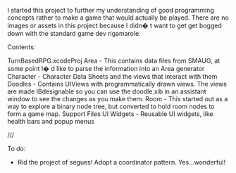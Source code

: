 I started this project to further my understanding of good programming concepts rather to make a game that would actually be played. There are no images or assets in this project  because I didn� t want to get get bogged down with the standard game dev rigamarole.Contents:TurnBasedRPG.xcodeProjArea - This contains data files from SMAUG, at some point I� d like to parse the information into an Area generatorCharacter - Character Data Sheets and the views that interact with themDoodles - Contains UIViews with programmatically drawn views. The views are made IBdesignable  so you can use the doodle.xib in an assistant window to see the changes as you make them.Room - This started out as a way to explore a binary node tree, but converted to hold room nodes to form a game map.Support FilesUI Widgets - Reusable UI widgets, like health bars and popup menus/// To do:*  Rid the project of segues! Adopt a coordinator pattern. Yes...wonderful!
